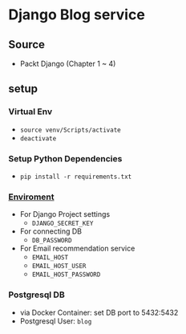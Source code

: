 # Django Blog service

## Source 
* Packt Django (Chapter 1 ~ 4)

## setup

### Virtual Env
* ``source venv/Scripts/activate``
* ``deactivate``

### Setup Python Dependencies
* ``pip install -r requirements.txt``

### [Enviroment](.env)
* For Django Project settings
    * `DJANGO_SECRET_KEY`
* For connecting DB
    * `DB_PASSWORD`
* For Email recommendation service
    * `EMAIL_HOST`
    * `EMAIL_HOST_USER`
    * `EMAIL_HOST_PASSWORD`

### Postgresql DB
* via Docker Container: set DB port to 5432:5432
* Postgresql User: ``blog``

